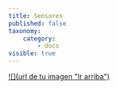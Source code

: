 ```yaml
---
title: Sensores
published: false
taxonomy:
    category:
        - docs
visible: true
---
```


[![](url de tu imagen "Ir arriba")](#)